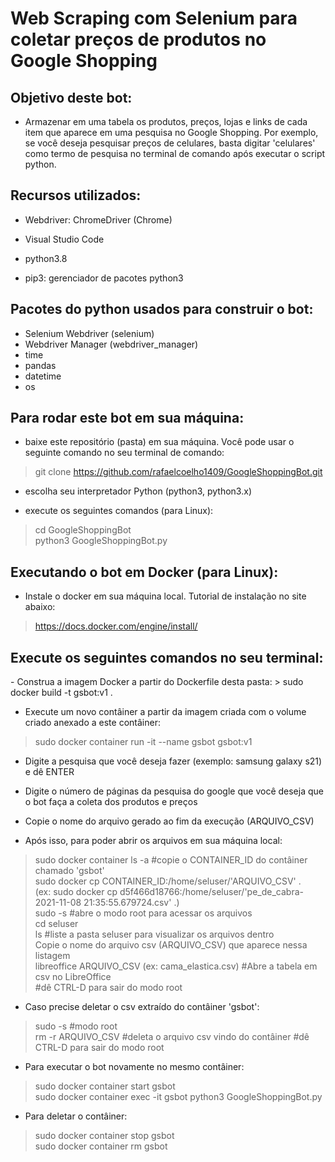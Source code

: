 # Web Scraping com Selenium para coletar preços de produtos no Google Shopping

## Objetivo deste bot:
- Armazenar em uma tabela os produtos, preços, lojas e links de cada item que aparece em uma pesquisa no Google Shopping. Por exemplo, se você deseja pesquisar preços de celulares, basta digitar 'celulares' como termo de pesquisa no terminal de comando após executar o script python.

## Recursos utilizados:
- Webdriver: ChromeDriver (Chrome)

- Visual Studio Code

- python3.8

- pip3: gerenciador de pacotes python3

## Pacotes do python usados para construir o bot:
- Selenium Webdriver (selenium)
- Webdriver Manager (webdriver_manager)
- time
- pandas
- datetime
- os

## Para rodar este bot em sua máquina:
- baixe este repositório (pasta) em sua máquina. Você pode usar o seguinte comando no seu terminal de comando:
> git clone https://github.com/rafaelcoelho1409/GoogleShoppingBot.git

- escolha seu interpretador Python (python3, python3.x)

- execute os seguintes comandos (para Linux):
> cd GoogleShoppingBot  
> python3 GoogleShoppingBot.py

## Executando o bot em Docker (para Linux):
- Instale o docker em sua máquina local. Tutorial de instalação no site abaixo:
> https://docs.docker.com/engine/install/

<h2> Execute os seguintes comandos no seu terminal: </h2>
- Construa a imagem Docker a partir do Dockerfile desta pasta:
> sudo docker build -t gsbot:v1 .

- Execute um novo contâiner a partir da imagem criada com o volume criado anexado a este contâiner:
> sudo docker container run -it --name gsbot gsbot:v1

- Digite a pesquisa que você deseja fazer (exemplo: samsung galaxy s21) e dê ENTER

- Digite o número de páginas da pesquisa do google que você deseja que o bot faça a coleta dos produtos e preços

- Copie o nome do arquivo gerado ao fim da execução (ARQUIVO_CSV)

- Após isso, para poder abrir os arquivos em sua máquina local:
> sudo docker container ls -a #copie o CONTAINER_ID do contâiner chamado 'gsbot'  
> sudo docker cp CONTAINER_ID:/home/seluser/'ARQUIVO_CSV' .  
(ex: sudo docker cp d5f466d18766:/home/seluser/'pe_de_cabra-2021-11-08 21:35:55.679724.csv' .)  
> sudo -s #abre o modo root para acessar os arquivos  
> cd seluser  
> ls #liste a pasta seluser para visualizar os arquivos dentro  
Copie o nome do arquivo csv (ARQUIVO_CSV) que aparece nessa listagem  
> libreoffice ARQUIVO_CSV (ex: cama_elastica.csv) #Abre a tabela em csv no LibreOffice  
> #dê CTRL-D para sair do modo root

- Caso precise deletar o csv extraído do contâiner 'gsbot':
> sudo -s #modo root  
> rm -r ARQUIVO_CSV #deleta o arquivo csv vindo do contâiner
> #dê CTRL-D para sair do modo root

- Para executar o bot novamente no mesmo contâiner:
> sudo docker container start gsbot  
> sudo docker container exec -it gsbot python3 GoogleShoppingBot.py

- Para deletar o contâiner:
> sudo docker container stop gsbot  
> sudo docker container rm gsbot





